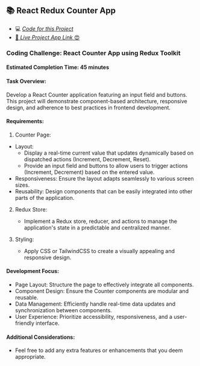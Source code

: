 ## 📚 React Redux Counter App

- 💻 [_Code for this Project_](/src/Projects/Redux-Counter-App/)
- [🚀 _Live Project App Link_ 😍](https://reactjs-projects-app.netlify.app/redux-counter-app)

### Coding Challenge: React Counter App using Redux Toolkit

#### Estimated Completion Time: 45 minutes

#### Task Overview:

Develop a React Counter application featuring an input field and buttons. This project will demonstrate component-based architecture, responsive design, and adherence to best practices in frontend development.

#### Requirements:

1. Counter Page:

- Layout:
    - Display a real-time current value that updates dynamically based on dispatched actions (Increment, Decrement, Reset).
    - Provide an input field and buttons to allow users to trigger actions (Increment, Decrement) based on the entered value.
- Responsiveness: Ensure the layout adapts seamlessly to various screen sizes.
- Reusability: Design components that can be easily integrated into other parts of the application.
2. Redux Store:

    - Implement a Redux store, reducer, and actions to manage the application's state in a predictable and centralized manner.
3. Styling:

    - Apply CSS or TailwindCSS to create a visually appealing and responsive design.

#### Development Focus:

- Page Layout: Structure the page to effectively integrate all components.
- Component Design: Ensure the Counter components are modular and reusable.
- Data Management: Efficiently handle real-time data updates and synchronization between components.
- User Experience: Prioritize accessibility, responsiveness, and a user-friendly interface.

#### Additional Considerations:

- Feel free to add any extra features or enhancements that you deem appropriate.
